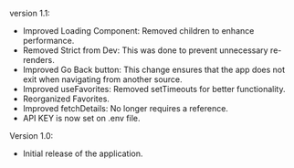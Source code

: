 version 1.1:

- Improved Loading Component: Removed children to enhance performance.
- Removed Strict from Dev: This was done to prevent unnecessary re-renders.
- Improved Go Back button: This change ensures that the app does not exit when navigating from another source.
- Improved useFavorites: Removed setTimeouts for better functionality.
- Reorganized Favorites.
- Improved fetchDetails: No longer requires a reference.
- API KEY is now set on .env file.

Version 1.0:

- Initial release of the application.
